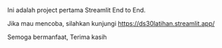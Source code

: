 Ini adalah project pertama Streamlit End to End.

Jika mau mencoba, silahkan kunjungi https://ds30latihan.streamlit.app/

Semoga bermanfaat,
Terima kasih
